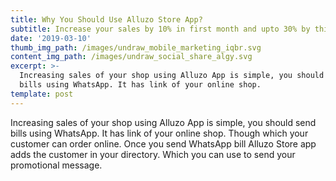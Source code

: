 ```yaml
---
title: Why You Should Use Alluzo Store App?
subtitle: Increase your sales by 10% in first month and upto 30% by third month.
date: '2019-03-10'
thumb_img_path: /images/undraw_mobile_marketing_iqbr.svg
content_img_path: /images/undraw_social_share_algy.svg
excerpt: >-
  Increasing sales of your shop using Alluzo App is simple, you should send
  bills using WhatsApp. It has link of your online shop. 
template: post
---
```

Increasing sales of your shop using Alluzo App is simple, you should send bills using WhatsApp. It has link of your online shop. Though which your customer can order online. Once you send WhatsApp bill Alluzo Store app adds the customer in your directory. Which you can use to send your promotional message.
